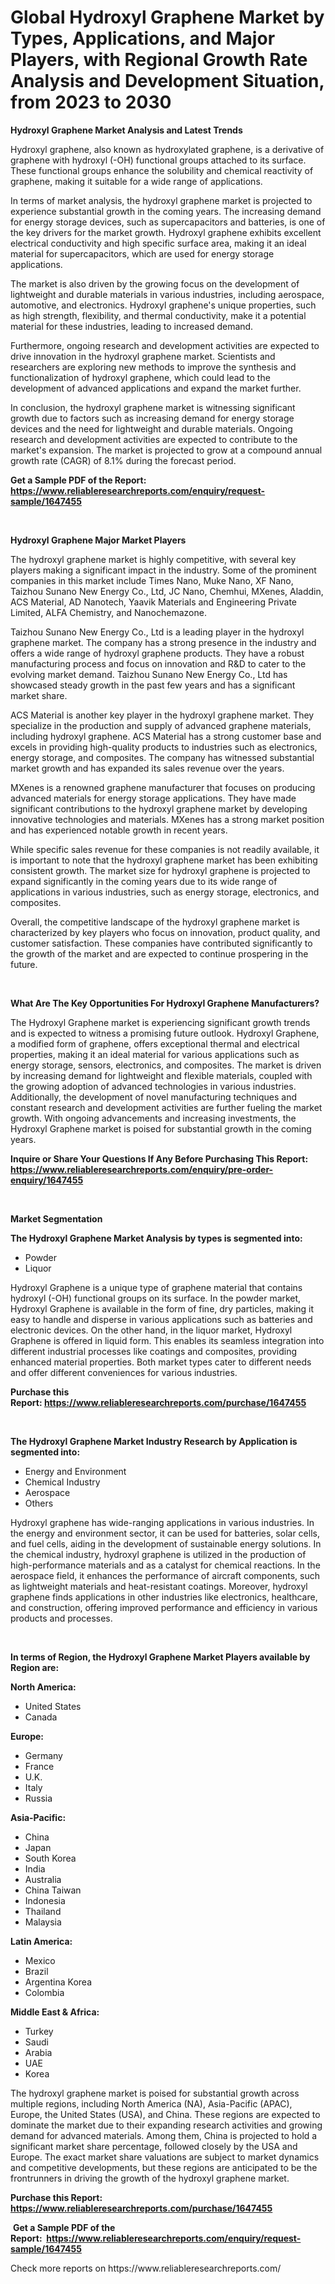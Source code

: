 <p><h1>Global Hydroxyl Graphene Market by Types, Applications, and Major Players, with Regional Growth Rate Analysis and Development Situation, from 2023 to 2030</h1></p><p><strong>Hydroxyl Graphene Market Analysis and Latest Trends</strong></p>
<p><p>Hydroxyl graphene, also known as hydroxylated graphene, is a derivative of graphene with hydroxyl (-OH) functional groups attached to its surface. These functional groups enhance the solubility and chemical reactivity of graphene, making it suitable for a wide range of applications.</p><p>In terms of market analysis, the hydroxyl graphene market is projected to experience substantial growth in the coming years. The increasing demand for energy storage devices, such as supercapacitors and batteries, is one of the key drivers for the market growth. Hydroxyl graphene exhibits excellent electrical conductivity and high specific surface area, making it an ideal material for supercapacitors, which are used for energy storage applications.</p><p>The market is also driven by the growing focus on the development of lightweight and durable materials in various industries, including aerospace, automotive, and electronics. Hydroxyl graphene's unique properties, such as high strength, flexibility, and thermal conductivity, make it a potential material for these industries, leading to increased demand.</p><p>Furthermore, ongoing research and development activities are expected to drive innovation in the hydroxyl graphene market. Scientists and researchers are exploring new methods to improve the synthesis and functionalization of hydroxyl graphene, which could lead to the development of advanced applications and expand the market further.</p><p>In conclusion, the hydroxyl graphene market is witnessing significant growth due to factors such as increasing demand for energy storage devices and the need for lightweight and durable materials. Ongoing research and development activities are expected to contribute to the market's expansion. The market is projected to grow at a compound annual growth rate (CAGR) of 8.1% during the forecast period.</p></p>
<p><strong>Get a Sample PDF of the Report:&nbsp; <a href="https://www.reliableresearchreports.com/enquiry/request-sample/1647455">https://www.reliableresearchreports.com/enquiry/request-sample/1647455</a></strong></p>
<p>&nbsp;</p>
<p><strong>Hydroxyl Graphene Major Market Players</strong></p>
<p><p>The hydroxyl graphene market is highly competitive, with several key players making a significant impact in the industry. Some of the prominent companies in this market include Times Nano, Muke Nano, XF Nano, Taizhou Sunano New Energy Co., Ltd, JC Nano, Chemhui, MXenes, Aladdin, ACS Material, AD Nanotech, Yaavik Materials and Engineering Private Limited, ALFA Chemistry, and Nanochemazone.</p><p>Taizhou Sunano New Energy Co., Ltd is a leading player in the hydroxyl graphene market. The company has a strong presence in the industry and offers a wide range of hydroxyl graphene products. They have a robust manufacturing process and focus on innovation and R&D to cater to the evolving market demand. Taizhou Sunano New Energy Co., Ltd has showcased steady growth in the past few years and has a significant market share.</p><p>ACS Material is another key player in the hydroxyl graphene market. They specialize in the production and supply of advanced graphene materials, including hydroxyl graphene. ACS Material has a strong customer base and excels in providing high-quality products to industries such as electronics, energy storage, and composites. The company has witnessed substantial market growth and has expanded its sales revenue over the years.</p><p>MXenes is a renowned graphene manufacturer that focuses on producing advanced materials for energy storage applications. They have made significant contributions to the hydroxyl graphene market by developing innovative technologies and materials. MXenes has a strong market position and has experienced notable growth in recent years.</p><p>While specific sales revenue for these companies is not readily available, it is important to note that the hydroxyl graphene market has been exhibiting consistent growth. The market size for hydroxyl graphene is projected to expand significantly in the coming years due to its wide range of applications in various industries, such as energy storage, electronics, and composites.</p><p>Overall, the competitive landscape of the hydroxyl graphene market is characterized by key players who focus on innovation, product quality, and customer satisfaction. These companies have contributed significantly to the growth of the market and are expected to continue prospering in the future.</p></p>
<p>&nbsp;</p>
<p><strong>What Are The Key Opportunities For Hydroxyl Graphene Manufacturers?</strong></p>
<p><p>The Hydroxyl Graphene market is experiencing significant growth trends and is expected to witness a promising future outlook. Hydroxyl Graphene, a modified form of graphene, offers exceptional thermal and electrical properties, making it an ideal material for various applications such as energy storage, sensors, electronics, and composites. The market is driven by increasing demand for lightweight and flexible materials, coupled with the growing adoption of advanced technologies in various industries. Additionally, the development of novel manufacturing techniques and constant research and development activities are further fueling the market growth. With ongoing advancements and increasing investments, the Hydroxyl Graphene market is poised for substantial growth in the coming years.</p></p>
<p><strong>Inquire or Share Your Questions If Any Before Purchasing This Report: <a href="https://www.reliableresearchreports.com/enquiry/pre-order-enquiry/1647455">https://www.reliableresearchreports.com/enquiry/pre-order-enquiry/1647455</a></strong></p>
<p>&nbsp;</p>
<p><strong>Market Segmentation</strong></p>
<p><strong>The Hydroxyl Graphene Market Analysis by types is segmented into:</strong></p>
<p><ul><li>Powder</li><li>Liquor</li></ul></p>
<p><p>Hydroxyl Graphene is a unique type of graphene material that contains hydroxyl (-OH) functional groups on its surface. In the powder market, Hydroxyl Graphene is available in the form of fine, dry particles, making it easy to handle and disperse in various applications such as batteries and electronic devices. On the other hand, in the liquor market, Hydroxyl Graphene is offered in liquid form. This enables its seamless integration into different industrial processes like coatings and composites, providing enhanced material properties. Both market types cater to different needs and offer different conveniences for various industries.</p></p>
<p><strong>Purchase this Report:&nbsp;<a href="https://www.reliableresearchreports.com/purchase/1647455">https://www.reliableresearchreports.com/purchase/1647455</a></strong></p>
<p>&nbsp;</p>
<p><strong>The Hydroxyl Graphene Market Industry Research by Application is segmented into:</strong></p>
<p><ul><li>Energy and Environment</li><li>Chemical Industry</li><li>Aerospace</li><li>Others</li></ul></p>
<p><p>Hydroxyl graphene has wide-ranging applications in various industries. In the energy and environment sector, it can be used for batteries, solar cells, and fuel cells, aiding in the development of sustainable energy solutions. In the chemical industry, hydroxyl graphene is utilized in the production of high-performance materials and as a catalyst for chemical reactions. In the aerospace field, it enhances the performance of aircraft components, such as lightweight materials and heat-resistant coatings. Moreover, hydroxyl graphene finds applications in other industries like electronics, healthcare, and construction, offering improved performance and efficiency in various products and processes.</p></p>
<p>&nbsp;</p>
<p><strong>In terms of Region, the Hydroxyl Graphene Market Players available by Region are:</strong></p>
<p>
    <p> <strong> North America: </strong>
        <ul>
            <li>United States</li>
            <li>Canada</li>
        </ul>
        </p> 
    <p> <strong> Europe: </strong>
        <ul>
            <li>Germany</li>
            <li>France</li>
            <li>U.K.</li>
            <li>Italy</li>
            <li>Russia</li>
        </ul>
        </p> 
    <p> <strong> Asia-Pacific: </strong>
        <ul>
            <li>China</li>
            <li>Japan</li>
            <li>South Korea</li>
            <li>India</li>
            <li>Australia</li>
            <li>China Taiwan</li>
            <li>Indonesia</li>
            <li>Thailand</li>
            <li>Malaysia</li>
        </ul>
        </p> 
    <p> <strong> Latin America: </strong>
        <ul>
            <li>Mexico</li>
            <li>Brazil</li>
            <li>Argentina Korea</li>
            <li>Colombia</li>
        </ul>
        </p> 
    <p> <strong> Middle East & Africa: </strong>
        <ul>
            <li>Turkey</li>
            <li>Saudi</li>
            <li>Arabia</li>
            <li>UAE</li>
            <li>Korea</li>
        </ul>
    </p>
    </p>
<p><p>The hydroxyl graphene market is poised for substantial growth across multiple regions, including North America (NA), Asia-Pacific (APAC), Europe, the United States (USA), and China. These regions are expected to dominate the market due to their expanding research activities and growing demand for advanced materials. Among them, China is projected to hold a significant market share percentage, followed closely by the USA and Europe. The exact market share valuations are subject to market dynamics and competitive developments, but these regions are anticipated to be the frontrunners in driving the growth of the hydroxyl graphene market.</p></p>
<p><strong>Purchase this Report: <a href="https://www.reliableresearchreports.com/purchase/1647455">https://www.reliableresearchreports.com/purchase/1647455</a></strong></p>
<p>&nbsp;<strong>Get a Sample PDF of the Report:&nbsp;&nbsp;<a href="https://www.reliableresearchreports.com/enquiry/request-sample/1647455">https://www.reliableresearchreports.com/enquiry/request-sample/1647455</a></strong></p>
<p><strong></strong></p>
<p>Check more reports on https://www.reliableresearchreports.com/</p>